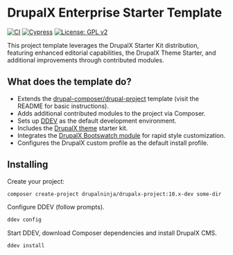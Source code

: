 # DrupalX Enterprise Starter Template

[![CI](https://github.com/drupalninja/drupalx-project/actions/workflows/ci.yml/badge.svg?branch=main)](https://github.com/drupalninja/drupalx-project/actions/workflows/ci.yml)
[![Cypress](https://github.com/drupalninja/drupalx-project/actions/workflows/ci.yml/badge.svg?branch=main)](https://github.com/drupalninja/drupalx-project/actions/workflows/cypress-tests.yml)
[![License: GPL v2](https://img.shields.io/badge/License-GPL_v2-blue.svg)](https://www.gnu.org/licenses/old-licenses/gpl-2.0.en.html)

This project template leverages the DrupalX Starter Kit distribution, featuring enhanced editorial capabilities, the DrupalX Theme Starter, and additional improvements through contributed modules.

## What does the template do?

* Extends the [drupal-composer/drupal-project](https://github.com/drupal-composer/drupal-project) template (visit the README for basic instructions).
* Adds additional contributed modules to the project via Composer.
* Sets up [DDEV](https://ddev.com/) as the default development environment.
* Includes the [DrupalX theme](https://github.com/drupalninja/drupalx_theme) starter kit.
* Integrates the [DrupalX Bootswatch module](https://github.com/drupalninja/drupalx_bootswatch) for rapid style customization.
* Configures the DrupalX custom profile as the default install profile.

## Installing

Create your project:

```bash
composer create-project drupalninja/drupalx-project:10.x-dev some-dir --no-interaction
```

Configure DDEV (follow prompts).

```bash
ddev config
```

Start DDEV, download Composer dependencies and install DrupalX CMS.

```bash
ddev install
```
